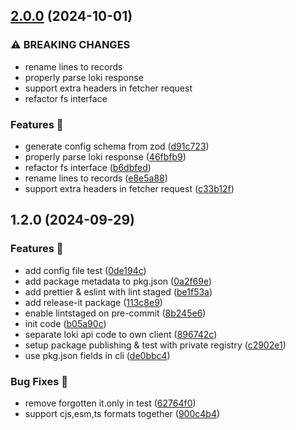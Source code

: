 ## [2.0.0](https://github.com/vosmol/loki-logs-downloader/compare/1.2.0...2.0.0) (2024-10-01)

### ⚠ BREAKING CHANGES

- rename lines to records
- properly parse loki response
- support extra headers in fetcher request
- refactor fs interface

### Features 🚀

- generate config schema from zod ([d91c723](https://github.com/vosmol/loki-logs-downloader/commit/d91c72339a04c7c1edcd22a8e2d7a51f4f1a5c63))
- properly parse loki response ([46fbfb9](https://github.com/vosmol/loki-logs-downloader/commit/46fbfb9e9cfee29ca82f4e1d9bd5e3b7353689cd))
- refactor fs interface ([b6dbfed](https://github.com/vosmol/loki-logs-downloader/commit/b6dbfed279882e7508fc015e5f50df681e9ea4a9))
- rename lines to records ([e8e5a88](https://github.com/vosmol/loki-logs-downloader/commit/e8e5a88cde979b246b2a00aceaaf850ae3571c06))
- support extra headers in fetcher request ([c33b12f](https://github.com/vosmol/loki-logs-downloader/commit/c33b12f78e7191f070fe21a52d0fe8af927d564a))

## 1.2.0 (2024-09-29)

### Features 🚀

- add config file test ([0de194c](https://github.com/vosmol/loki-logs-downloader/commit/0de194c8036af5c220516e67dc2f66cca87b2f70))
- add package metadata to pkg.json ([0a2f69e](https://github.com/vosmol/loki-logs-downloader/commit/0a2f69e34e8a49d46cb2878bf52e400d00627b3a))
- add prettier & eslint with lint staged ([be1f53a](https://github.com/vosmol/loki-logs-downloader/commit/be1f53ab62df1d6e23ef3bf7fc7d534ec79ec9a7))
- add release-it package ([113c8e9](https://github.com/vosmol/loki-logs-downloader/commit/113c8e9bf837d57a93d7ced3ab4b066128a4bd0f))
- enable lintstaged on pre-commit ([8b245e6](https://github.com/vosmol/loki-logs-downloader/commit/8b245e62929c0e55d6ecea66eddaa096edb2e780))
- init code ([b05a90c](https://github.com/vosmol/loki-logs-downloader/commit/b05a90c7adba1a74ccd31a9b81a53bccec7ab518))
- separate loki api code to own client ([896742c](https://github.com/vosmol/loki-logs-downloader/commit/896742c6fc7c9bbf32890a435515c29a6d591f15))
- setup package publishing & test with private registry ([c2902e1](https://github.com/vosmol/loki-logs-downloader/commit/c2902e1b33306123beaadf7547c3fb5dac98afc6))
- use pkg.json fields in cli ([de0bbc4](https://github.com/vosmol/loki-logs-downloader/commit/de0bbc47f3b2558c2b6d9f034544f984adea39cc))

### Bug Fixes 🦗

- remove forgotten it.only in test ([62764f0](https://github.com/vosmol/loki-logs-downloader/commit/62764f0c3377fda76ff948354f72b90ffbebbd47))
- support cjs,esm,ts formats together ([900c4b4](https://github.com/vosmol/loki-logs-downloader/commit/900c4b48f67951773e91461a4748002f211dd22c))
